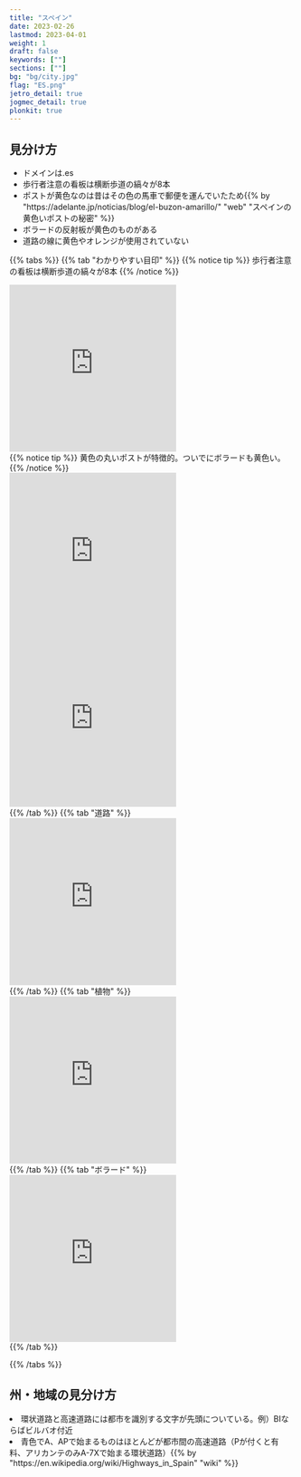 ```yaml
---
title: "スペイン"
date: 2023-02-26
lastmod: 2023-04-01
weight: 1
draft: false
keywords: [""]
sections: [""]
bg: "bg/city.jpg"
flag: "ES.png"
jetro_detail: true
jogmec_detail: true
plonkit: true
---
```


<div class="main-desciption country-description">
    <h2 class="section-title">見分け方</h2>
    <ul class="rule-list">
        <li>ドメインは<span class="quiz">.es</span></li>
        <li>歩行者注意の看板は横断歩道の縞々が<span class="quiz">8</span>本</li>
        <li>ポストが<span class="quiz">黄色</span>なのは昔はその色の馬車で郵便を運んでいたため{{% by "https://adelante.jp/noticias/blog/el-buzon-amarillo/" "web" "スペインの黄色いポストの秘密" %}}</li>
        <li>ボラードの反射板が<span class="quiz">黄色</span>のものがある</li>
        <li>道路の線に黄色やオレンジが使用されていない</li>
    </ul>
</div>

{{% tabs  %}}
{{% tab "わかりやすい目印" %}}
{{% notice tip %}}
歩行者注意の看板は横断歩道の縞々が<span class="quiz">8</span>本
{{% /notice %}}
<div class="googlemap-if">
<iframe src="https://www.google.com/maps/embed?pb=!4v1679833645337!6m8!1m7!1sr4npdngJC80p4rFdWKuG6A!2m2!1d40.47024946657344!2d-3.583365310372443!3f127.7556848149795!4f2.493022455824061!5f2.981978623692435" width="295" height="295" style="border:0;" allowfullscreen="" loading="lazy" referrerpolicy="no-referrer-when-downgrade"></iframe>
</div>
{{% notice tip %}}
<span class="quiz">黄色</span>の丸いポストが特徴的。ついでにボラードも黄色い。
{{% /notice %}}
<div class="googlemap-if">
<iframe src="https://www.google.com/maps/embed?pb=!4v1679834601644!6m8!1m7!1sVISWPYmOqXbCgE-j6A6RiQ!2m2!1d36.33689793515558!2d-5.313924773905094!3f90.09664425945807!4f-9.538467184943826!5f3.3133659245927842" width="295" height="295" style="border:0;" allowfullscreen="" loading="lazy" referrerpolicy="no-referrer-when-downgrade"></iframe>
<iframe src="https://www.google.com/maps/embed?pb=!4v1681528750357!6m8!1m7!1s_8wKdM8bkRkvHSQtSpGGRA!2m2!1d40.05964667647117!2d-3.903384302186257!3f81.59363100034489!4f-9.228176314298551!5f3.325193203789971" width="295" height="295" style="border:0;" allowfullscreen="" loading="lazy" referrerpolicy="no-referrer-when-downgrade"></iframe>
</div>
{{% /tab %}}
{{% tab "道路" %}}
<div class="googlemap-if">
<iframe src="https://www.google.com/maps/embed?pb=!4v1679835046812!6m8!1m7!1sIcn0WjC0dhsYUkbXlekeCA!2m2!1d36.34072203164956!2d-5.318748757553146!3f351.73030040545405!4f-5.518956432826343!5f3.325193203789971" width="295" height="295" style="border:0;" allowfullscreen="" loading="lazy" referrerpolicy="no-referrer-when-downgrade"></iframe>
</div>
{{% /tab %}}
{{% tab "植物" %}}
<div class="googlemap-if">
<iframe src="https://www.google.com/maps/embed?pb=!4v1680824185731!6m8!1m7!1spnVmy--ngogKwQ_Hi8i0yQ!2m2!1d41.8500945148585!2d0.7041109059627206!3f63.13679896898764!4f2.430239303916508!5f0.7820865974627469" width="295" height="295" style="border:0;" allowfullscreen="" loading="lazy" referrerpolicy="no-referrer-when-downgrade"></iframe>
</div>
{{% /tab %}}
{{% tab "ボラード" %}}
<div class="googlemap-if">
<iframe src="https://www.google.com/maps/embed?pb=!4v1681528750357!6m8!1m7!1s_8wKdM8bkRkvHSQtSpGGRA!2m2!1d40.05964667647117!2d-3.903384302186257!3f81.59363100034489!4f-9.228176314298551!5f3.325193203789971" width="295" height="295" style="border:0;" allowfullscreen="" loading="lazy" referrerpolicy="no-referrer-when-downgrade"></iframe>
</div>
{{% /tab %}}

{{% /tabs %}}

<div class="main-desciption area-description">
    <h2 class="section-title">州・地域の見分け方</h2>
        <li>環状道路と高速道路には都市を識別する文字が先頭についている。例）BIならばビルバオ付近</li>
        <li>青色でA、APで始まるものはほとんどが都市間の高速道路（Pが付くと有料、アリカンテのみA-7Xで始まる環状道路）{{% by "https://en.wikipedia.org/wiki/Highways_in_Spain" "wiki" %}}</li>
    <ul class="rule-list">
    </ul>
</div>
